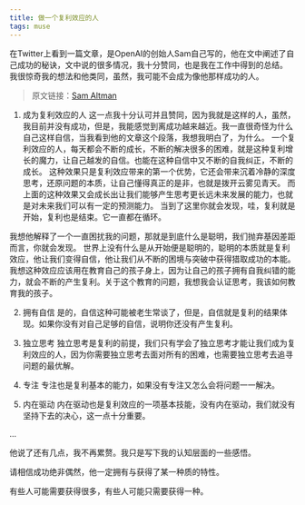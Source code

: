 ```yaml
---
title: 做一个复利效应的人
tags: muse
---
```


在Twitter上看到一篇文章，是OpenAI的创始人Sam自己写的，他在文中阐述了自己成功的秘诀，文中说的很多情况，我十分赞同，也是我在工作中得到的总结。
我很惊奇我的想法和他类同，虽然，我可能不会成为像他那样成功的人。

> 原文链接：[Sam Altman](https://blog.samaltman.com/how-to-be-successful)

1. 成为复利效应的人
这一点我十分认可并且赞同，因为我就是这样的人，虽然，我目前并没有成功，但是，我能感觉到离成功越来越近。我一直很奇怪为什么自己这样自信，当我看到他的文章这个段落，我想我明白了，为什么。
一个复利效应的人，每天都会不断的成长，不断的解决很多的困难，就是这种复利增长的魔力，让自己越发的自信。也能在这种自信中又不断的自我纠正，不断的成长。
这种效果只是复利效应带来的第一个优势，它还会带来沉着冷静的深度思考，还原问题的本质，让自己懂得真正的是非，也就是拨开云雾见青天。
而上面的这种效果又会成长出让我们能够产生思考更长远未来发展的能力，也就是对未来我们可以有一定的预测能力。
当到了这里你就会发现，哇，复利就是开始，复利也是结束。它一直都在循环。

我想他解释了一个一直困扰我的问题，那就是到底什么是聪明，我们抛弃基因差距而言，你就会发现。
世界上没有什么是从开始便是聪明的，聪明的本质就是复利效应，他让我们变得自信，他让我们从不断的困境与突破中获得猎取成功的本能。
我想这种效应应该用在教育自己的孩子身上，因为让自己的孩子拥有自我纠错的能力，就会不断的产生复利。关于这个教育的问题，我想我会认证思考，我该如何教育我的孩子。

2. 拥有自信
是的，自信这种可能被老生常谈了，但是，自信就是复利的结果体现。如果你没有对自己足够的自信，说明你还没有产生复利。

3. 独立思考
独立思考是复利的前提，我们只有学会了独立思考才能让我们成为复利效应的人，因为你需要独立思考去面对所有的困难，也需要独立思考去追寻问题的最优解。

4. 专注
专注也是复利基本的能力，如果没有专注又怎么会将问题一一解决。

5. 内在驱动
内在驱动也是复利效应的一项基本技能，没有内在驱动，我们就没有坚持下去的决心，这一点十分重要。

...

他说了还有几点，我不再累赘。我只是写下我的认知层面的一些感悟。

请相信成功绝非偶然，他一定拥有与获得了某一种质的特性。

有些人可能需要获得很多，有些人可能只需要获得一种。

